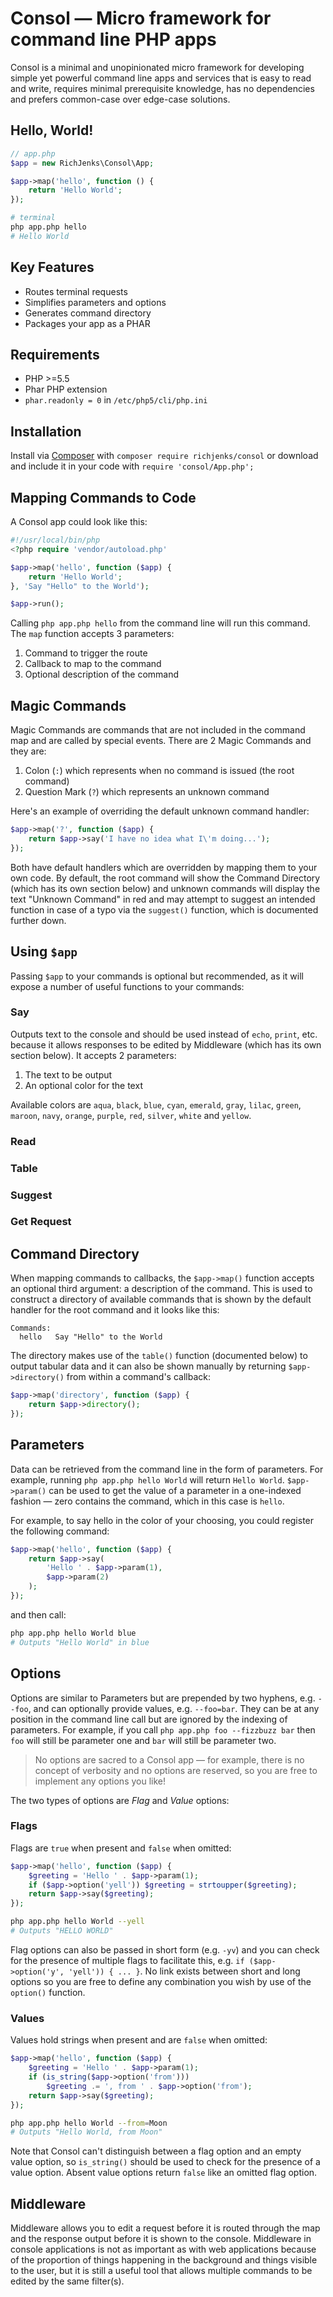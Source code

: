 # Consol — Micro framework for command line PHP apps

Consol is a minimal and unopinionated micro framework for developing simple yet powerful command line apps and services that is easy to read and write, requires minimal prerequisite knowledge, has no dependencies and prefers common-case over edge-case solutions.

## Hello, World!

```php
// app.php
$app = new RichJenks\Consol\App;

$app->map('hello', function () {
    return 'Hello World';
});

```

```bash
# terminal
php app.php hello
# Hello World
```

## Key Features

- Routes terminal requests
- Simplifies parameters and options
- Generates command directory
- Packages your app as a PHAR

## Requirements

- PHP >=5.5
- Phar PHP extension
- `phar.readonly = 0` in `/etc/php5/cli/php.ini`

## Installation

Install via [Composer](https://getcomposer.org/) with `composer require richjenks/consol` or download and include it in your code with `require 'consol/App.php';`

## Mapping Commands to Code

A Consol app could look like this:

```php
#!/usr/local/bin/php
<?php require 'vendor/autoload.php'

$app->map('hello', function ($app) {
    return 'Hello World';
}, 'Say "Hello" to the World');

$app->run();
```

Calling `php app.php hello` from the command line will run this command. The `map` function accepts 3 parameters:

1. Command to trigger the route
2. Callback to map to the command
3. Optional description of the command

## Magic Commands

Magic Commands are commands that are not included in the command map and are called by special events. There are 2 Magic Commands and they are:

1. Colon (`:`) which represents when no command is issued (the root command)
2. Question Mark (`?`) which represents an unknown command

Here's an example of overriding the default unknown command handler:

```php
$app->map('?', function ($app) {
    return $app->say('I have no idea what I\'m doing...');
});
```

Both have default handlers which are overridden by mapping them to your own code. By default, the root command will show the Command Directory (which has its own section below) and unknown commands will display the text "Unknown Command" in red and may attempt to suggest an intended function in case of a typo via the `suggest()` function,  which is documented further down.

## Using `$app`

Passing `$app` to your commands is optional but recommended, as it will expose a number of useful functions to your commands:

### Say

Outputs text to the console and should be used instead of `echo`, `print`, etc. because it allows responses to be edited by Middleware (which has its own section below). It accepts 2 parameters:

1. The text to be output
2. An optional color for the text

Available colors are `aqua`, `black`, `blue`, `cyan`, `emerald`, `gray`, `lilac`, `green`, `maroon`, `navy`, `orange`, `purple`, `red`, `silver`, `white` and `yellow`.

### Read
### Table
### Suggest
### Get Request

## Command Directory

When mapping commands to callbacks, the `$app->map()` function accepts an optional third argument: a description of the command. This is used to construct a directory of available commands that is shown by the default handler for the root command and it looks like this:

```
Commands:
  hello   Say "Hello" to the World

```

The directory makes use of the `table()` function (documented below) to output tabular data and it can also be shown manually by returning `$app->directory()` from within a command's callback:

```php
$app->map('directory', function ($app) {
    return $app->directory();
});
```

## Parameters

Data can be retrieved from the command line in the form of parameters. For example, running `php app.php hello World` will return `Hello World`. `$app->param()` can be used to get the value of a parameter in a one-indexed fashion — zero contains the command, which in this case is `hello`.

For example, to say hello in the color of your choosing, you could register the following command:

```php
$app->map('hello', function ($app) {
    return $app->say(
        'Hello ' . $app->param(1),
        $app->param(2)
    );
});
```

and then call:

```bash
php app.php hello World blue
# Outputs "Hello World" in blue
```

## Options

Options are similar to Parameters but are prepended by two hyphens, e.g. `--foo`, and can optionally provide values, e.g. `--foo=bar`. They can be at any position in the command line call but are ignored by the indexing of parameters. For example, if you call `php app.php foo --fizzbuzz bar` then `foo` will still be parameter one and `bar` will still be parameter two.

> No options are sacred to a Consol app — for example, there is no concept of verbosity and no options are reserved, so you are free to implement any options you like!

The two types of options are *Flag* and *Value* options:

### Flags

Flags are `true` when present and `false` when omitted:

```php
$app->map('hello', function ($app) {
    $greeting = 'Hello ' . $app->param(1);
    if ($app->option('yell')) $greeting = strtoupper($greeting);
    return $app->say($greeting);
});
```

```bash
php app.php hello World --yell
# Outputs "HELLO WORLD"
```

Flag options can also be passed in short form (e.g. `-yv`) and you can check for the presence of multiple flags to facilitate this, e.g. `if ($app->option('y', 'yell')) { ... }`. No link exists between short and long options so you are free to define any combination you wish by use of the `option()` function.

### Values

Values hold strings when present and are `false` when omitted:

```php
$app->map('hello', function ($app) {
    $greeting = 'Hello ' . $app->param(1);
    if (is_string($app->option('from')))
        $greeting .= ', from ' . $app->option('from');
    return $app->say($greeting);
});
```

```bash
php app.php hello World --from=Moon
# Outputs "Hello World, from Moon"
```

Note that Consol can't distinguish between a flag option and an empty value option, so `is_string()` should be used to check for the presence of a value option. Absent value options return `false` like an omitted flag option.

## Middleware

Middleware allows you to edit a request before it is routed through the map and the response output before it is shown to the console. Middleware in console applications is not as important as with web applications because of the proportion of things happening in the background and things visible to the user, but it is still a useful tool that allows multiple commands to be edited by the same filter(s).